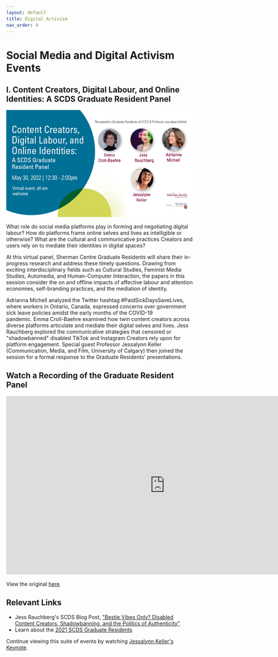 ```yaml
---
layout: default
title: Digital Activism 
nav_order: 4
---
```


# Social Media and Digital Activism Events

## I. Content Creators, Digital Labour, and Online Identities: A SCDS Graduate Resident Panel

<img src="assets/img/DigitalActivism.png" alt="Workshop Title Slide" width="720">

What role do social media platforms play in forming and negotiating digital labour? How do platforms frame online selves and lives as intelligible or otherwise? What are the cultural and communicative practices Creators and users rely on to mediate their identities in digital spaces?

At this virtual panel, Sherman Centre Graduate Residents will share their in-progress research and address these timely questions. Drawing from exciting interdisciplinary fields such as Cultural Studies, Feminist Media Studies, Automedia, and Human-Computer Interaction, the papers in this session consider the on and offline impacts of affective labour and attention economies, self-branding practices, and the mediation of identity.

Adrianna Michell analyzed the Twitter hashtag #PaidSickDaysSaveLives, where workers in Ontario, Canada, expressed concerns over government sick leave policies amidst the early months of the COVID-19 pandemic. Emma Croll-Baehre examined how twin content creators across diverse platforms articulate and mediate their digital selves and lives. Jess Rauchberg explored the communicative strategies that censored or "shadowbanned" disabled TikTok and Instagram Creators rely upon for platform engagement. Special guest Professor Jessalynn Keller (Communication, Media, and Film, University of Calgary) then joined the session for a formal response to the Graduate Residents' presentations.

## Watch a Recording of the Graduate Resident Panel 

<iframe height="480" width="853" allowfullscreen frameborder=0 src="https://echo360.ca/media/c297b8e4-7227-43b4-a5ca-e32d49f9b208/public"></iframe>

View the original [here](https://echo360.ca/media/c297b8e4-7227-43b4-a5ca-e32d49f9b208/public).

## Relevant Links
- Jess Rauchberg's SCDS Blog Post, ["Bestie Vibes Only? Disabled Content Creators, Shadowbanning, and the Politics of Authenticity" ](https://scds.ca/disabled-creators-shadowbanning/)
- Learn about the [2021 SCDS Graduate Residents](https://scds.ca/2021-sherman-graduate-residents/)

Continue viewing this suite of events by watching [Jessalynn Keller's Keynote](https://scds.github.io/2022-grevents/keller.html).
